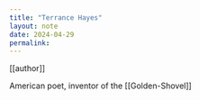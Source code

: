 ```yaml
---
title: "Terrance Hayes"
layout: note
date: 2024-04-29
permalink:
---
```


[[author]]

American poet, inventor of the [[Golden-Shovel]]